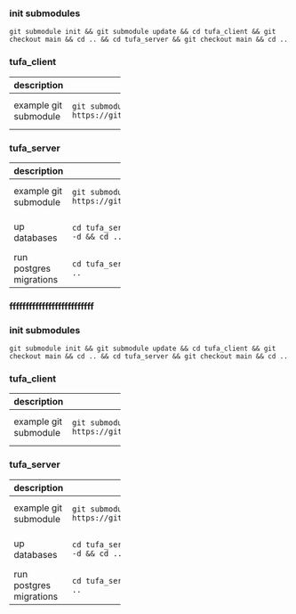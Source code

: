 ### init submodules
```
git submodule init && git submodule update && cd tufa_client && git checkout main && cd .. && cd tufa_server && git checkout main && cd ..
```
   
### tufa_client
<table style="width:200px">
<thead>
<tr>
<th>description</th>
<th>command</th>
</tr>
</thead>
<tbody>
<tr>
<td>example git submodule</td>
<td>  
   
```
git submodule add https://github.com/kuqmua/tufa_client.git
```
</td>
</tr>
</tbody>
</table>

### tufa_server
<table style="width:200px">
<thead>
<tr>
<th>description</th>
<th>command</th>
</tr>
</thead>
<tbody>
<tr>
<td>example git submodule</td>
<td>
   
```
git submodule add https://github.com/kuqmua/tufa_client.git
```
</td>
</tr>
<tr>
<td>up databases</td>
<td>
   
```
cd tufa_server && sudo docker-compose up -d && cd ..
```
</td>
</tr>
<tr>
<td>run postgres migrations</td>
<td>
   
```  
cd tufa_server && sqlx migrate run && cd ..
```
</td>
</tr>
</tbody>
</table>

### ffffffffffffffffffffffffff

### init submodules
```
git submodule init && git submodule update && cd tufa_client && git checkout main && cd .. && cd tufa_server && git checkout main && cd ..
```
   
### tufa_client
<table style="width:200px">
<thead>
<tr>
<th>description</th>
<th>command</th>
</tr>
</thead>
<tbody>
<tr>
<td>example git submodule</td>
<td>  
   
```
git submodule add https://github.com/kuqmua/tufa_client.git
```
</td>
</tr>
</tbody>
</table>

### tufa_server
<table style="width:200px">
<thead>
<tr>
<th>description</th>
<th>command</th>
</tr>
</thead>
<tbody>
<tr>
<td>example git submodule</td>
<td>
   
```
git submodule add https://github.com/kuqmua/tufa_client.git
```
</td>
</tr>
<tr>
<td>up databases</td>
<td>
   
```
cd tufa_server && sudo docker-compose up -d && cd ..
```
</td>
</tr>
<tr>
<td>run postgres migrations</td>
<td>
   
```  
cd tufa_server && sqlx migrate run && cd ..
```
</td>
</tr>
</tbody>
</table>
